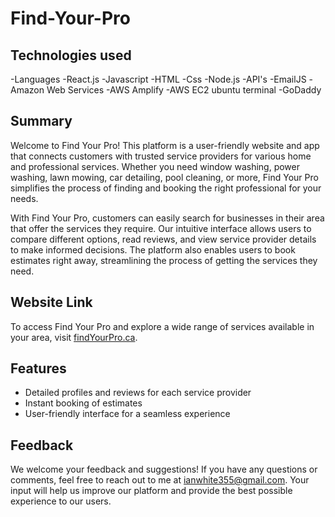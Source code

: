 # Find-Your-Pro

## Technologies used

-Languages
    -React.js
    -Javascript
    -HTML
    -Css
    -Node.js
-API's
    -EmailJS
-Amazon Web Services
    -AWS Amplify
    -AWS EC2 ubuntu terminal
-GoDaddy

## Summary

Welcome to Find Your Pro! This platform is a user-friendly website and app that connects customers with trusted service providers for various home and professional services. Whether you need window washing, power washing, lawn mowing, car detailing, pool cleaning, or more, Find Your Pro simplifies the process of finding and booking the right professional for your needs.

With Find Your Pro, customers can easily search for businesses in their area that offer the services they require. Our intuitive interface allows users to compare different options, read reviews, and view service provider details to make informed decisions. The platform also enables users to book estimates right away, streamlining the process of getting the services they need.

## Website Link

To access Find Your Pro and explore a wide range of services available in your area, visit [findYourPro.ca](https://findyourpro.ca).

## Features

- Detailed profiles and reviews for each service provider
- Instant booking of estimates
- User-friendly interface for a seamless experience

## Feedback

We welcome your feedback and suggestions! If you have any questions or comments, feel free to reach out to me at [ianwhite355@gmail.com](mailto:ianwhite355@gmail.com). Your input will help us improve our platform and provide the best possible experience to our users.

